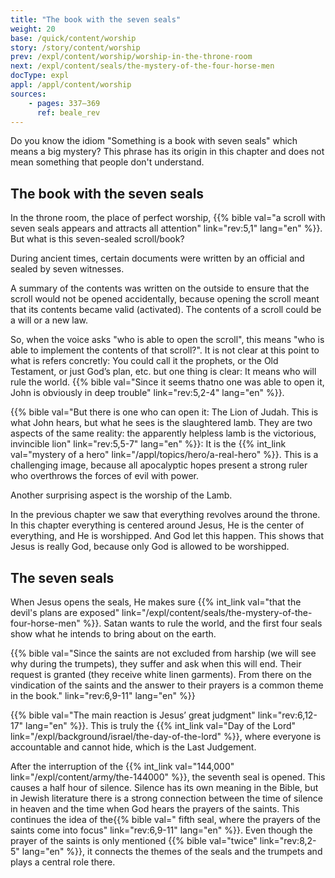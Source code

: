 ```yaml
---
title: "The book with the seven seals"
weight: 20
base: /quick/content/worship
story: /story/content/worship
prev: /expl/content/worship/worship-in-the-throne-room
next: /expl/content/seals/the-mystery-of-the-four-horse-men
docType: expl
appl: /appl/content/worship
sources: 
    - pages: 337–369
      ref: beale_rev
---
```


Do you know the idiom "Something is a book with seven seals" which means a big mystery? This phrase has its origin in this chapter and does not mean something that people don't understand.

## The book with the seven seals

<a name="92c0"></a>
In the throne room, the place of perfect worship, {{% bible val="a scroll with seven seals appears and attracts all attention" link="rev:5,1" lang="en" %}}. But what is this seven-sealed scroll/book?

During ancient times, certain documents were written by an official and sealed by seven witnesses. 

A summary of the contents was written on the outside to ensure that the scroll would not be opened accidentally, because opening the scroll meant that its contents became valid (activated). 
The contents of a scroll could be a will or a new law.

So, when the voice asks "who is able to open the scroll", this means "who is able to implement the contents of that scroll?". 
It is not clear at this point to what is refers concretly: You could call it the prophets, or the Old Testament, or just God’s plan, etc. but one thing is clear: It means who will rule the world. 
{{% bible val="Since it seems thatno one was able to open it, John is obviously in deep trouble" link="rev:5,2-4" lang="en" %}}.

{{% bible val="But there is one who can open it: The Lion of Judah. This is what John hears, but what he sees is the slaughtered lamb. 
They are two aspects of the same reality: the apparently helpless lamb is the victorious, invincible lion" link="rev:5,5-7" lang="en" %}}: 
It is the {{% int_link val="mystery of a hero" link="/appl/topics/hero/a-real-hero" %}}. This is a challenging image, because all apocalyptic hopes present a strong ruler who overthrows the forces of evil with power.

Another surprising aspect is the worship of the Lamb.

In the previous chapter we saw that everything revolves around the throne. In this chapter everything is centered around Jesus, He is the center of everything, and He is worshipped. 
And God let this happen. This shows that Jesus is really God, because only God is allowed to be worshipped.

## The seven seals

<a name="4f8c"></a>
When Jesus opens the seals, He makes sure {{% int_link val="that the devil's plans are exposed" link="/expl/content/seals/the-mystery-of-the-four-horse-men" %}}. 
Satan wants to rule the world, and the first four seals show what he intends to bring about on the earth.

{{% bible val="Since the saints are not excluded from harship (we will see why during the trumpets), they suffer and ask when this will end. 
Their request is granted (they receive white linen garments). From there on the vindication of the saints and the answer to their prayers is a common theme in the book." link="rev:6,9-11" lang="en" %}}

{{% bible val="The main reaction is Jesus’ great judgment" link="rev:6,12-17" lang="en" %}}. This is truly the {{% int_link val="Day of the Lord" link="/expl/background/israel/the-day-of-the-lord" %}}, 
where everyone is accountable and cannot hide, which is the Last Judgement.

After the interruption of the {{% int_link val="144,000" link="/expl/content/army/the-144000" %}}, the seventh seal is opened. 
This causes a half hour of silence. 
Silence has its own meaning in the Bible, but in Jewish literature there is a strong connection between the time of silence in heaven and the time when God hears the prayers of the saints. 
This continues the idea of the{{% bible val=" fifth seal, where the prayers of the saints come into focus" link="rev:6,9-11" lang="en" %}}. 
Even though the prayer of the saints is only mentioned {{% bible val="twice" link="rev:8,2-5" lang="en" %}}, it connects the themes of the seals and the trumpets and plays a central role there.

